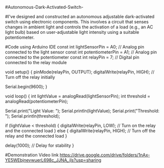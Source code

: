 #Autonomous-Dark-Activated-Switch-


#I've designed  and  constructed  an  autonomous  adjustable  dark-activated  switch  using electronic  components.  This  involves a  circuit  that  senses  changes  in  ambient light and controls the activation of a load (e.g., an AC light bulb) based on user-adjustable light intensity using a suitable potentiometer. 



#Code using Arduino IDE
const int lightSensorPin = A0;   // Analog pin connected to the light sensor
const int potentiometerPin = A1; // Analog pin connected to the potentiometer
const int relayPin = 7;          // Digital pin connected to the relay module

void setup() {
  pinMode(relayPin, OUTPUT);
  digitalWrite(relayPin, HIGH); // Turn off the relay initially

  Serial.begin(9600);
}

void loop() {
  int lightValue = analogRead(lightSensorPin);
  int threshold = analogRead(potentiometerPin);
  
  Serial.print("Light Value: ");
  Serial.println(lightValue);
  Serial.print("Threshold: ");
  Serial.println(threshold);

  if (lightValue < threshold) {
    digitalWrite(relayPin, LOW); // Turn on the relay and the connected load
  } else {
    digitalWrite(relayPin, HIGH); // Turn off the relay and the connected load
  }

  delay(1000); // Delay for stability
}

#Demonstration Video link
https://drive.google.com/drive/folders/1nAx-YE5WEbjnevwuerL698c_JJNA_jls?usp=sharing

